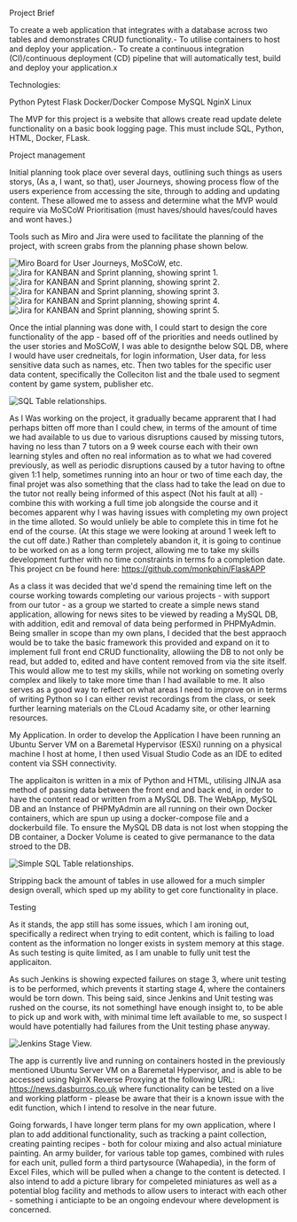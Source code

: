 Project Brief

To create a web application that integrates with a database across two tables and demonstrates CRUD functionality.- To utilise containers to host and deploy your application.- To create a continuous integration (CI)/continuous deployment (CD) pipeline that will automatically test, build and deploy your application.x

Technologies:

Python
Pytest
Flask
Docker/Docker Compose
MySQL
NginX
Linux

The MVP for this project is a website that allows create read update delete functionality on a basic book logging page. This must include SQL, Python, HTML, Docker, FLask.

Project management

Initial planning took place over several days, outlining such things as users storys, (As a, I want, so that), user Journeys, showing process flow of the users experience from accessing the site, through to adding and updating content. These allowed me to assess and determine what the MVP would require via MoSCoW Prioritisation (must haves/should haves/could haves and wont haves.)

Tools such as Miro and Jira were used to facilitate the planning of the project, with screen grabs from the planning phase shown below. 

![Miro Board for User Journeys, MoSCoW, etc. ](https://github.com/monkphin/BasicCrud/blob/main/readme_img/miro.png?raw=true)
![Jira for KANBAN and Sprint planning, showing sprint 1.](https://github.com/monkphin/BasicCrud/blob/main/readme_img/Jira_planning.png?raw=true)
![Jira for KANBAN and Sprint planning, showing sprint 2.](https://github.com/monkphin/BasicCrud/blob/main/readme_img/jira_basic_function.png?raw=true)
![Jira for KANBAN and Sprint planning, showing sprint 3.](https://github.com/monkphin/BasicCrud/blob/main/readme_img/Jira_core_function.png?raw=true)
![Jira for KANBAN and Sprint planning, showing sprint 4.](https://github.com/monkphin/BasicCrud/blob/main/readme_img/Jira_enhanced_core.png?raw=true)
![Jira for KANBAN and Sprint planning, showing sprint 5.](https://github.com/monkphin/BasicCrud/blob/main/readme_img/Jira_post.png?raw=true)

Once the intial planning was done with, I could start to design the core functionality of the app - based off of the priorities and needs outlined by the user stories and MoSCoW, I was able to designthe below SQL DB, where I would have user credneitals, for login information, User data, for less sensitive data such as names, etc. Then two tables for the specific user data content, specifically the Colleciton list and the tbale used to segment content by game system, publisher etc. 

![SQL Table relationships. ](https://github.com/monkphin/BasicCrud/blob/main/SQL_relationship_tables.png?raw=true)

As I Was working on the project, it gradually became apprarent that I had perhaps bitten off more than I could chew, in terms of the amount of time we had available to us due to various disruptions caused by missing tutors, having no less than 7 tutors on a 9 week course each with their own learning styles and often no real information as to what we had covered previously, as well as periodic disruptions caused by a tutor having to oftne given 1:1 help, sometimes running into an hour or two of time each day, the final projet was also something that the class had to take the lead on due to the tutor not really being informed of this aspect (Not his fault at all) - combine this with working a full time job alongside the course and it becomes apparent why I was having issues with completing my own project in the time alloted. So would unliely be able to complete this in time fot he end of the course. (At this stage we were looking at around 1 week left to the cut off date.) Rather than completely abandon it, it is going to continue to be worked on as a long term project, allowing me to take my skills development further with no time constraints in terms fo a completion date. This project cn be found here: https://github.com/monkphin/FlaskAPP



As a class it was decided that we'd spend the remaining time left on the course working towards completing our various projects - with support from our tutor - as a group we started to create a simple news stand application, allowing for news sites to be viewed by reading a MySQL DB, with addition, edit and removal of data being performed in PHPMyAdmin. Being smaller in scope than my own plans, I decided that the best appraoch would be to take the basic framework this provided and expand on it to implement full front end CRUD functionality, allowiing the DB to not only be read, but added to, edited and have content removed from via the site itself. This would allow me to test my skills, while not working on someting overly complex and likely to take more time than I had available to me. It also serves as a good way to reflect on what areas I need to improve on in terms of writing Python so I can either revist recordings from the class, or seek further learning materials on the CLoud Acadamy site, or other learning resources. 

My Application. 
In order to develop the Application I have been running an Ubuntu Server VM on a Baremetal Hypervisor (ESXi) running on a physical machine I host at home, I then used Visual Studio Code as an IDE to edited content via SSH connectivity. 

The applicaiton is written in a mix of Python and HTML, utilising JINJA asa method of passing data between the front end and back end, in order to have the content read or written from a MySQL DB. The WebApp, MySQL DB and an Instance of PHPMyAdmin are all running on their own Docker containers, which are spun up using a docker-compose file and a dockerbuild file. To ensure the MySQL DB data is not lost when stopping the DB container, a Docker Volume is ceated to give permanance to the data stroed to the DB. 

![Simple SQL Table relationships. ](https://github.com/monkphin/BasicCrud/blob/main/readme_img/simple_db.png?raw=true)

Stripping back the amount of tables in use allowed for a much simpler design overall, which sped up my ability to get core functionality in place. 

Testing

As it stands, the app still has some issues, which I am ironing out, specifically a redirect when trying to edit content, which is failing to load content as the information no longer exists in system memory at this stage. As such testing is quite limited, as I am unable to fully unit test the applicaiton. 

As such Jenkins is showing expected failures on stage 3, where unit testing is to be performed, which prevents it starting stage 4, where the containers would be torn down. This being said, since Jenkins and Unit testing was rushed on the course, its not somethingI have enough insight to, to be able to pick up and work with, with minimal time left available to me, so suspect I would have potentially had failures from the Unit testing phase anyway. 

![Jenkins Stage View. ](https://github.com/monkphin/BasicCrud/blob/main/readme_img/jenkins.png?raw=true)

The app is currently live and running on containers hosted in the previously mentioned Ubuntu Server VM on a Baremetal Hypervisor, and is able to be accessed using NginX Reverse Proxying at the following URL: https://news.dasburros.co.uk where functionality can be tested on a live and working platform - please be aware that their is a known issue with the edit function, which I intend to resolve in the near future. 


Going forwards, I have longer term plans for my own application, where I plan to add additional functionality, such as tracking a paint collection, creating painting recipes - both for colour mixing and also actual miniature painting. An army builder, for various table top games, combined with rules for each unit, pulled form a third partysource (Wahapedia), in the form of Excel Files, which will be pulled when a change to the content is detected. I also intend to add a picture library for compeleted miniatures as well as a potential blog facility and methods to allow users to interact with each other - something i anticiapte to be an ongoing endevour where development is concerned. 
